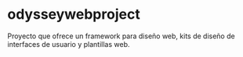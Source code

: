 # odysseywebproject
Proyecto que ofrece un framework para diseño web, kits de diseño de interfaces de usuario y plantillas web.
